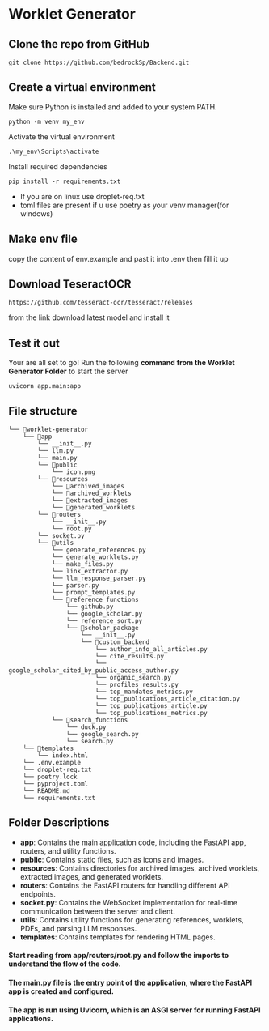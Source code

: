 
# Worklet Generator 
## Clone the repo from GitHub 
```
git clone https://github.com/bedrockSp/Backend.git
```
## Create a virtual environment
Make sure Python is installed and added to your system PATH.
```
python -m venv my_env
```

Activate the virtual environment

```
.\my_env\Scripts\activate

```

Install required dependencies

```
pip install -r requirements.txt
```
  - If you are on linux use droplet-req.txt 
  - toml files are present if u use poetry as your venv manager(for windows)


## Make env file

copy the content of env.example and past it into .env 
then fill it up 

## Download TeseractOCR


``` 
https://github.com/tesseract-ocr/tesseract/releases
```

from the  link download latest model and install it 


## Test it out
Your are all set to go!
Run the following **command from the Worklet Generator Folder** to start the server

```
uvicorn app.main:app 
```

## File structure


```
└── 📁worklet-generator
    └── 📁app
        └── __init__.py
        └── llm.py
        └── main.py
        └── 📁public
            └── icon.png
        └── 📁resources
            └── 📁archived_images
            └── 📁archived_worklets
            └── 📁extracted_images
            └── 📁generated_worklets
        └── 📁routers
            └── __init__.py
            └── root.py
        └── socket.py
        └── 📁utils
            └── generate_references.py
            └── generate_worklets.py
            └── make_files.py
            └── link_extractor.py
            └── llm_response_parser.py
            └── parser.py
            └── prompt_templates.py
            └── 📁reference_functions
                └── github.py
                └── google_scholar.py
                └── reference_sort.py
                └── 📁scholar_package
                    └── __init__.py
                    └── 📁custom_backend
                        └── author_info_all_articles.py
                        └── cite_results.py
                        └── google_scholar_cited_by_public_access_author.py
                        └── organic_search.py
                        └── profiles_results.py
                        └── top_mandates_metrics.py
                        └── top_publications_article_citation.py
                        └── top_publications_article.py
                        └── top_publications_metrics.py
            └── 📁search_functions
                └── duck.py
                └── google_search.py
                └── search.py
    └── 📁templates
        └── index.html
    └── .env.example
    └── droplet-req.txt
    └── poetry.lock
    └── pyproject.toml
    └── README.md
    └── requirements.txt
```
## Folder Descriptions
- **app**: Contains the main application code, including the FastAPI app, routers, and utility functions.
- **public**: Contains static files, such as icons and images.
- **resources**: Contains directories for archived images, archived worklets, extracted images, and generated worklets.
- **routers**: Contains the FastAPI routers for handling different API endpoints.
- **socket.py**: Contains the WebSocket implementation for real-time communication between the server and client.
- **utils**: Contains utility functions for generating references, worklets, PDFs, and parsing LLM responses.
- **templates**: Contains templates for rendering HTML pages.

#### Start reading from app/routers/root.py and follow the imports to understand the flow of the code.
#### The main.py file is the entry point of the application, where the FastAPI app is created and configured.
#### The app is run using Uvicorn, which is an ASGI server for running FastAPI applications.